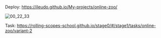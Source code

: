 Deploy: https://ileudo.github.io/My-projects/online-zoo/

![00_22_33](https://user-images.githubusercontent.com/79589513/127230238-4c458207-5202-44fc-8afa-4a26796964b8.jpg)

Task: https://rolling-scopes-school.github.io/stage0/#/stage1/tasks/online-zoo/variant-2


